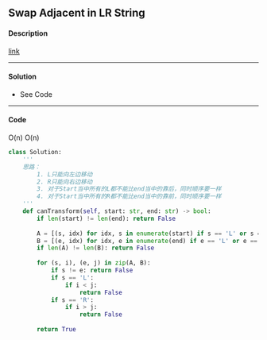 ## Swap Adjacent in LR String

#### Description

[link](https://leetcode.com/problems/swap-adjacent-in-lr-string/)

---

#### Solution

- See Code

---

#### Code

O(n)
O(n)

```python
class Solution:
    '''
    思路：
        1. L只能向左边移动
        2. R只能向右边移动
        3. 对于Start当中所有的L都不能比end当中的靠后，同时顺序要一样
        4. 对于Start当中所有的R都不能比end当中的靠前，同时顺序要一样
    '''
    def canTransform(self, start: str, end: str) -> bool:
        if len(start) != len(end): return False
        
        A = [(s, idx) for idx, s in enumerate(start) if s == 'L' or s == 'R']
        B = [(e, idx) for idx, e in enumerate(end) if e == 'L' or e == 'R']
        if len(A) != len(B): return False
        
        for (s, i), (e, j) in zip(A, B):
            if s != e: return False
            if s == 'L':
                if i < j:
                    return False
            if s == 'R':
                if i > j:
                    return False
            
        return True
```